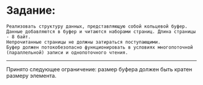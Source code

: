# Задание:
	Реализовать структуру данных, представляющую собой кольцевой буфер. 
	Данные добавляются в буфер и читаются наборами страниц. Длина страницы - 8 байт.
	Непрочитанные страницы не должны затираться поступающими.
	Буфер должен потокобезопасно функционировать в условиях многопоточной (параллельной) записи и однопоточного чтения.
	
----------------------------------------------------------------------------------------------------------

Принято следующее ограничение: размер буфера должен быть кратен размеру элемента.